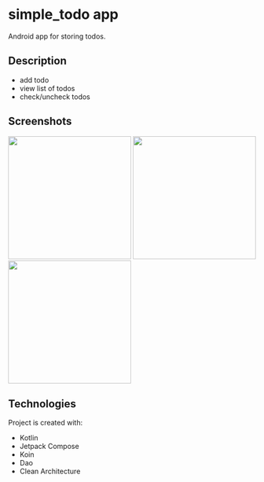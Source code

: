 # simple_todo app

Android app for storing todos.

## Description
* add todo
* view list of todos
* check/uncheck todos


## Screenshots

<img src='https://github.com/alexandrakomkova/simple_todo/assets/68143252/439901a2-875b-4073-b410-5e09ee76de4e' width='250'>
<img src='https://github.com/alexandrakomkova/simple_todo/assets/68143252/691735f6-10d6-483e-a673-69121575d611' width='250'>
<img src='https://github.com/alexandrakomkova/simple_todo/assets/68143252/a955fcae-27e7-46dc-a494-180ee760a7b1' width='250'>

## Technologies
Project is created with:
* Kotlin
* Jetpack Compose
* Koin
* Dao
* Clean Architecture
